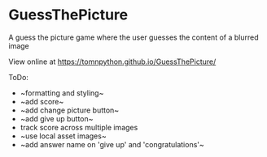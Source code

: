 # GuessThePicture
A guess the picture game where the user guesses the content of a blurred image

View online at https://tomnpython.github.io/GuessThePicture/

ToDo:
- ~formatting and styling~
- ~add score~
- ~add change picture button~
- ~add give up button~
- track score across multiple images
- ~use local asset images~
- ~add answer name on 'give up' and 'congratulations'~
